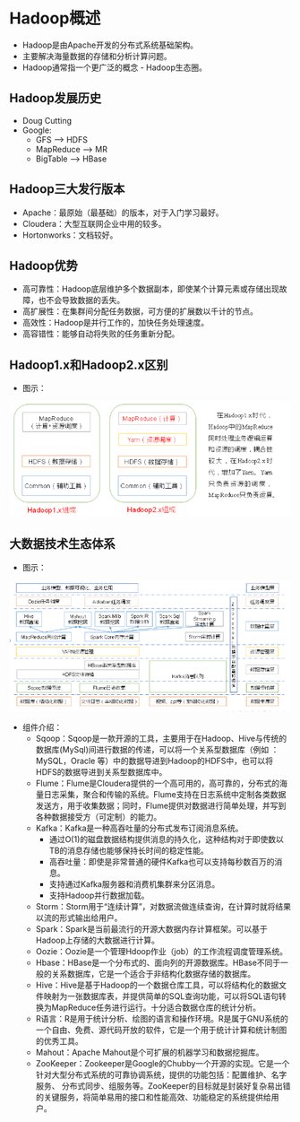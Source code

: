 # Hadoop概述

  - Hadoop是由Apache开发的分布式系统基础架构。
  - 主要解决海量数据的存储和分析计算问题。
  - Hadoop通常指一个更广泛的概念 - Hadoop生态圈。
  
## Hadoop发展历史

  - Doug Cutting
  - Google:
    - GFS         --> HDFS
    - MapReduce   --> MR
    - BigTable    --> HBase
    
## Hadoop三大发行版本

  - Apache：最原始（最基础）的版本，对于入门学习最好。
  - Cloudera：大型互联网企业中用的较多。
  - Hortonworks：文档较好。
  
## Hadoop优势

  - 高可靠性：Hadoop底层维护多个数据副本，即使某个计算元素或存储出现故障，也不会导致数据的丢失。
  - 高扩展性：在集群间分配任务数据，可方便的扩展数以千计的节点。
  - 高效性：Hadoop是并行工作的，加快任务处理速度。
  - 高容错性：能够自动将失败的任务重新分配。
  
## Hadoop1.x和Hadoop2.x区别

  - 图示：
  
  ![Hadoop1.x和Hadoop2.x区别](./图片/Hadoop1.x和Hadoop2.x区别.PNG) 
  
## 大数据技术生态体系

  - 图示：
  
  ![大数据技术生态体系](./图片/大数据技术生态体系.PNG)
  
  - 组件介绍：
    - Sqoop：Sqoop是一款开源的工具，主要用于在Hadoop、Hive与传统的数据库(MySql)间进行数据的传递，可以将一个关系型数据库（例如 ：MySQL，Oracle 等）中的数据导进到Hadoop的HDFS中，也可以将HDFS的数据导进到关系型数据库中。
    - Flume：Flume是Cloudera提供的一个高可用的，高可靠的，分布式的海量日志采集，聚合和传输的系统。Flume支持在日志系统中定制各类数据发送方，用于收集数据；同时，Flume提供对数据进行简单处理，并写到各种数据接受方（可定制）的能力。
    - Kafka：Kafka是一种高吞吐量的分布式发布订阅消息系统。
      - 通过O(1)的磁盘数据结构提供消息的持久化，这种结构对于即使数以TB的消息存储也能够保持长时间的稳定性能。
      - 高吞吐量：即使是非常普通的硬件Kafka也可以支持每秒数百万的消息。
      - 支持通过Kafka服务器和消费机集群来分区消息。
      - 支持Hadoop并行数据加载。
    - Storm：Storm用于“连续计算”，对数据流做连续查询，在计算时就将结果以流的形式输出给用户。
    - Spark：Spark是当前最流行的开源大数据内存计算框架。可以基于Hadoop上存储的大数据进行计算。
    - Oozie：Oozie是一个管理Hdoop作业（job）的工作流程调度管理系统。
    - Hbase：HBase是一个分布式的、面向列的开源数据库。HBase不同于一般的关系数据库，它是一个适合于非结构化数据存储的数据库。
    - Hive：Hive是基于Hadoop的一个数据仓库工具，可以将结构化的数据文件映射为一张数据库表，并提供简单的SQL查询功能，可以将SQL语句转换为MapReduce任务进行运行。十分适合数据仓库的统计分析。
    - R语言：R是用于统计分析、绘图的语言和操作环境。R是属于GNU系统的一个自由、免费、源代码开放的软件，它是一个用于统计计算和统计制图的优秀工具。
    - Mahout：Apache Mahout是个可扩展的机器学习和数据挖掘库。
    - ZooKeeper：Zookeeper是Google的Chubby一个开源的实现。它是一个针对大型分布式系统的可靠协调系统，提供的功能包括：配置维护、名字服务、 分布式同步、组服务等。ZooKeeper的目标就是封装好复杂易出错的关键服务，将简单易用的接口和性能高效、功能稳定的系统提供给用户。
    
    
      
  
